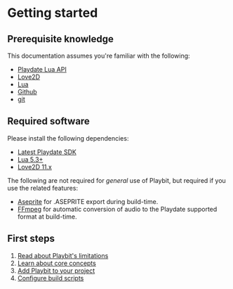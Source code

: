 # Getting started

## Prerequisite knowledge
This documentation assumes you're familiar with the following:

* [Playdate Lua API](https://sdk.play.date/Inside%20Playdate.html)
* [Love2D](https://love2d.org/)
* [Lua](https://lua.org)
* [Github](https://docs.github.com/)
* [git](https://git-scm.com/)

## Required software
Please install the following dependencies:
* [Latest Playdate SDK](https://play.date/dev/)
* [Lua 5.3+](http://luabinaries.sourceforge.net/)
* [Love2D 11.x](https://love2d.org/)

The following are not required for _general_ use of Playbit, but required if you use the related features:
* [Aseprite](https://www.aseprite.org/) for .ASEPRITE export during build-time.
* [FFmpeg](https://ffmpeg.org/) for automatic conversion of audio to the Playdate supported format at build-time.

## First steps
1. [Read about Playbit's limitations](limitations.md)
1. [Learn about core concepts](core-concepts.md)
1. [Add Playbit to your project](add-playbit.md)
1. [Configure build scripts](build-scripts.md)
